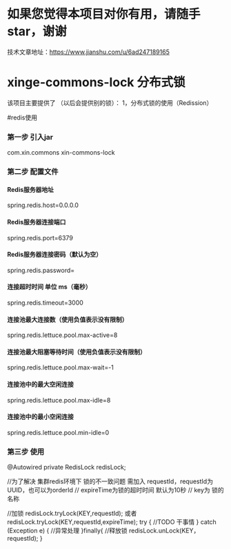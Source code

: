 # 如果您觉得本项目对你有用，请随手star，谢谢
技术文章地址：https://www.jianshu.com/u/6ad247189165

# xinge-commons-lock 分布式锁
该项目主要提供了 （以后会提供别的锁）：
1，分布式锁的使用（Redission）

#redis使用
### 第一步 引入jar
<dependency>
    <groupId>com.xin.commons</groupId>
    <artifactId>xin-commons-lock</artifactId>
</dependency>

### 第二步 配置文件
#### Redis服务器地址
spring.redis.host=0.0.0.0
#### Redis服务器连接端口
spring.redis.port=6379  
#### Redis服务器连接密码（默认为空）
spring.redis.password=
#### 连接超时时间 单位 ms（毫秒）
spring.redis.timeout=3000
#### 连接池最大连接数（使用负值表示没有限制）
spring.redis.lettuce.pool.max-active=8  
#### 连接池最大阻塞等待时间（使用负值表示没有限制）
spring.redis.lettuce.pool.max-wait=-1  
#### 连接池中的最大空闲连接
spring.redis.lettuce.pool.max-idle=8  
#### 连接池中的最小空闲连接
spring.redis.lettuce.pool.min-idle=0

### 第三步 使用
@Autowired
private RedisLock redisLock;

//为了解决 集群redis环境下 锁的不一致问题 需加入 requestId，requestId为UUID，也可以为orderId
// expireTime为锁的超时时间 默认为10秒
// key为 锁的名称

//加锁
redisLock.tryLock(KEY,requestId);
或者redisLock.tryLock(KEY,requestId,expireTime);
try {
    //TODO 干事情
} catch (Exception e) {
    //异常处理
}finally{
    //释放锁
    redisLock.unLock(KEY，requestId);
}

